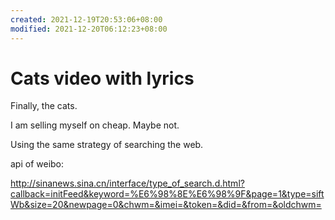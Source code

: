 ```yaml
---
created: 2021-12-19T20:53:06+08:00
modified: 2021-12-20T06:12:23+08:00
---
```


# Cats video with lyrics

Finally, the cats.

I am selling myself on cheap. Maybe not.

Using the same strategy of searching the web.

api of weibo:

http://sinanews.sina.cn/interface/type_of_search.d.html?callback=initFeed&keyword=%E6%98%8E%E6%98%9F&page=1&type=siftWb&size=20&newpage=0&chwm=&imei=&token=&did=&from=&oldchwm=

